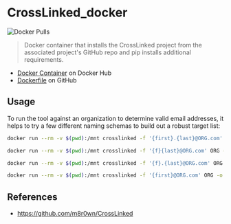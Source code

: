 # CrossLinked_docker

![Docker Pulls](https://img.shields.io/docker/pulls/bruteforce/crosslinked.svg)

>Docker container that installs the CrossLinked project from the associated project's GitHub repo and pip installs additional requirements.

- [Docker Container](https://hub.docker.com/r/bruteforce/crosslinked) on Docker Hub
- [Dockerfile](https://github.com/beerMT/dockerfiles/blob/main/crossLinked/crosslinked.Dockerfile) on GitHub

## Usage

To run the tool against an organization to determine valid email addresses, it helps to try a few different naming schemas to build out a robust target list:

```bash
docker run --rm -v $(pwd):/mnt crosslinked -f '{first}.{last}@ORG.com' ORG -o /mnt/first_dot_last_emails.txt
```

```bash
docker run --rm -v $(pwd):/mnt crosslinked -f '{f}{last}@ORG.com' ORG -o /mnt/f_last_emails.txt
```

```bash
docker run --rm -v $(pwd):/mnt crosslinked -f '{f}.{last}@ORG.com' ORG -o /mnt/f_dot_last_emails_test.txt
```

```bash
docker run --rm -v $(pwd):/mnt crosslinked -f '{first}@ORG.com' ORG -o /mnt/first_emails_test.txt
```

## References

- <https://github.com/m8r0wn/CrossLinked>
